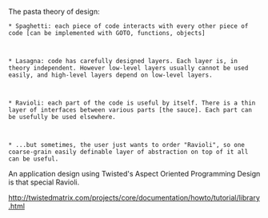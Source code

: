 <html><body><p>The pasta theory of design:



    * Spaghetti: each piece of code interacts with every other piece of code [can be implemented with GOTO, functions, objects]



    * Lasagna: code has carefully designed layers. Each layer is, in theory independent. However low-level layers usually cannot be used easily, and high-level layers depend on low-level layers.



    * Ravioli: each part of the code is useful by itself. There is a thin layer of interfaces between various parts [the sauce]. Each part can be usefully be used elsewhere.



    * ...but sometimes, the user just wants to order "Ravioli", so one coarse-grain easily definable layer of abstraction on top of it all can be useful.



An application design using Twisted's Aspect Oriented Programming Design is that special Ravioli.



http://twistedmatrix.com/projects/core/documentation/howto/tutorial/library.html</p></body></html>